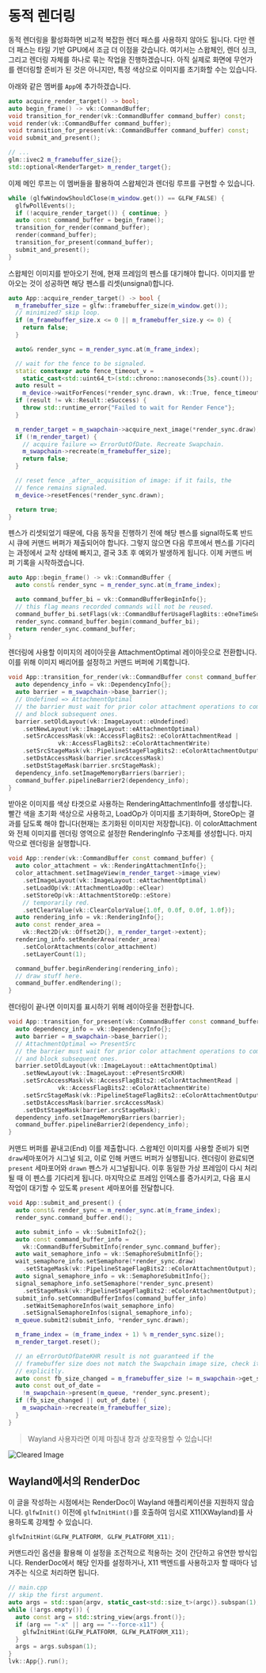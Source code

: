 # 동적 렌더링

동적 렌더링을 활성화하면 비교적 복잡한 렌더 패스를 사용하지 않아도 됩니다. 다만 렌더 패스는 타일 기반 GPU에서 조금 더 이점을 갖습니다. 여기서는 스왑체인, 렌더 싱크, 그리고 렌더링 자체를 하나로 묶는 작업을 진행하겠습니다. 아직 실제로 화면에 무언가를 렌더링할 준비가 된 것은 아니지만, 특정 색상으로 이미지를 초기화할 수는 있습니다.

아래와 같은 멤버를 `App`에 추가하겠습니다.

```cpp
auto acquire_render_target() -> bool;
auto begin_frame() -> vk::CommandBuffer;
void transition_for_render(vk::CommandBuffer command_buffer) const;
void render(vk::CommandBuffer command_buffer);
void transition_for_present(vk::CommandBuffer command_buffer) const;
void submit_and_present();

// ...
glm::ivec2 m_framebuffer_size{};
std::optional<RenderTarget> m_render_target{};
```

이제 메인 루프는 이 멤버들을 활용하여 스왑체인과 렌더링 루프를 구현할 수 있습니다.

```cpp
while (glfwWindowShouldClose(m_window.get()) == GLFW_FALSE) {
  glfwPollEvents();
  if (!acquire_render_target()) { continue; }
  auto const command_buffer = begin_frame();
  transition_for_render(command_buffer);
  render(command_buffer);
  transition_for_present(command_buffer);
  submit_and_present();
}
```

스왑체인 이미지를 받아오기 전에, 현재 프레임의 펜스를 대기해야 합니다. 이미지를 받아오는 것이 성공하면 해당 펜스를 리셋(unsignal)합니다.

```cpp
auto App::acquire_render_target() -> bool {
  m_framebuffer_size = glfw::framebuffer_size(m_window.get());
  // minimized? skip loop.
  if (m_framebuffer_size.x <= 0 || m_framebuffer_size.y <= 0) {
    return false;
  }

  auto& render_sync = m_render_sync.at(m_frame_index);

  // wait for the fence to be signaled.
  static constexpr auto fence_timeout_v =
    static_cast<std::uint64_t>(std::chrono::nanoseconds{3s}.count());
  auto result =
    m_device->waitForFences(*render_sync.drawn, vk::True, fence_timeout_v);
  if (result != vk::Result::eSuccess) {
    throw std::runtime_error{"Failed to wait for Render Fence"};
  }

  m_render_target = m_swapchain->acquire_next_image(*render_sync.draw);
  if (!m_render_target) {
    // acquire failure => ErrorOutOfDate. Recreate Swapchain.
    m_swapchain->recreate(m_framebuffer_size);
    return false;
  }

  // reset fence _after_ acquisition of image: if it fails, the
  // fence remains signaled.
  m_device->resetFences(*render_sync.drawn);

  return true;
}
```

펜스가 리셋되었기 때문에, 다음 동작을 진행하기 전에 해당 펜스를 signal하도록 반드시 큐에 커맨드 버퍼가 제출되어야 합니다. 그렇지 않으면 다음 루프에서 펜스를 기다리는 과정에서 교착 상태에 빠지고, 결국 3초 후 예외가 발생하게 됩니다. 이제 커맨드 버퍼 기록을 시작하겠습니다.

```cpp
auto App::begin_frame() -> vk::CommandBuffer {
  auto const& render_sync = m_render_sync.at(m_frame_index);

  auto command_buffer_bi = vk::CommandBufferBeginInfo{};
  // this flag means recorded commands will not be reused.
  command_buffer_bi.setFlags(vk::CommandBufferUsageFlagBits::eOneTimeSubmit);
  render_sync.command_buffer.begin(command_buffer_bi);
  return render_sync.command_buffer;
}
```

렌더링에 사용할 이미지의 레이아웃을 AttachmentOptimal 레이아웃으로 전환합니다. 이를 위해 이미지 배리어를 설정하고 커맨드 버퍼에 기록합니다.

```cpp
void App::transition_for_render(vk::CommandBuffer const command_buffer) const {
  auto dependency_info = vk::DependencyInfo{};
  auto barrier = m_swapchain->base_barrier();
  // Undefined => AttachmentOptimal
  // the barrier must wait for prior color attachment operations to complete,
  // and block subsequent ones.
  barrier.setOldLayout(vk::ImageLayout::eUndefined)
    .setNewLayout(vk::ImageLayout::eAttachmentOptimal)
    .setSrcAccessMask(vk::AccessFlagBits2::eColorAttachmentRead |
              vk::AccessFlagBits2::eColorAttachmentWrite)
    .setSrcStageMask(vk::PipelineStageFlagBits2::eColorAttachmentOutput)
    .setDstAccessMask(barrier.srcAccessMask)
    .setDstStageMask(barrier.srcStageMask);
  dependency_info.setImageMemoryBarriers(barrier);
  command_buffer.pipelineBarrier2(dependency_info);
}
```

받아온 이미지를 색상 타겟으로 사용하는 RenderingAttachmentInfo를 생성합니다. 빨간 색을 초기화 색상으로 사용하고, LoadOp가 이미지를 초기화하며, StoreOp는 결과를 담도록 해야 합니다(현재는 초기화된 이미지만 저장합니다). 이 colorAttachment와 전체 이미지를 렌더링 영역으로 설정한 RenderingInfo 구조체를 생성합니다. 마지막으로 렌더링을 실행합니다.

```cpp
void App::render(vk::CommandBuffer const command_buffer) {
  auto color_attachment = vk::RenderingAttachmentInfo{};
  color_attachment.setImageView(m_render_target->image_view)
    .setImageLayout(vk::ImageLayout::eAttachmentOptimal)
    .setLoadOp(vk::AttachmentLoadOp::eClear)
    .setStoreOp(vk::AttachmentStoreOp::eStore)
    // temporarily red.
    .setClearValue(vk::ClearColorValue{1.0f, 0.0f, 0.0f, 1.0f});
  auto rendering_info = vk::RenderingInfo{};
  auto const render_area =
    vk::Rect2D{vk::Offset2D{}, m_render_target->extent};
  rendering_info.setRenderArea(render_area)
    .setColorAttachments(color_attachment)
    .setLayerCount(1);

  command_buffer.beginRendering(rendering_info);
  // draw stuff here.
  command_buffer.endRendering();
}
```

렌더링이 끝나면 이미지를 표시하기 위해 레이아웃을 전환합니다.

```cpp
void App::transition_for_present(vk::CommandBuffer const command_buffer) const {
  auto dependency_info = vk::DependencyInfo{};
  auto barrier = m_swapchain->base_barrier();
  // AttachmentOptimal => PresentSrc
  // the barrier must wait for prior color attachment operations to complete,
  // and block subsequent ones.
  barrier.setOldLayout(vk::ImageLayout::eAttachmentOptimal)
    .setNewLayout(vk::ImageLayout::ePresentSrcKHR)
    .setSrcAccessMask(vk::AccessFlagBits2::eColorAttachmentRead |
              vk::AccessFlagBits2::eColorAttachmentWrite)
    .setSrcStageMask(vk::PipelineStageFlagBits2::eColorAttachmentOutput)
    .setDstAccessMask(barrier.srcAccessMask)
    .setDstStageMask(barrier.srcStageMask);
  dependency_info.setImageMemoryBarriers(barrier);
  command_buffer.pipelineBarrier2(dependency_info);
}
```

커맨드 버퍼를 끝내고(End) 이를 제출합니다. 스왑체인 이미지를 사용할 준비가 되면 `draw`세마포어가 시그널 되고, 이로 인해 커맨드 버퍼가 실행됩니다. 렌더링이 완료되면 `present` 세마포어와 `drawn` 펜스가 시그널됩니다. 이후 동일한 가상 프레임이 다시 처리될 때 이 펜스를 기다리게 됩니다. 마지막으로 프레임 인덱스를 증가시키고, 다음 표시 작업이 대기할 수 있도록 `present` 세마포어를 전달합니다.

```cpp
void App::submit_and_present() {
  auto const& render_sync = m_render_sync.at(m_frame_index);
  render_sync.command_buffer.end();

  auto submit_info = vk::SubmitInfo2{};
  auto const command_buffer_info =
    vk::CommandBufferSubmitInfo{render_sync.command_buffer};
  auto wait_semaphore_info = vk::SemaphoreSubmitInfo{};
  wait_semaphore_info.setSemaphore(*render_sync.draw)
    .setStageMask(vk::PipelineStageFlagBits2::eColorAttachmentOutput);
  auto signal_semaphore_info = vk::SemaphoreSubmitInfo{};
  signal_semaphore_info.setSemaphore(*render_sync.present)
    .setStageMask(vk::PipelineStageFlagBits2::eColorAttachmentOutput);
  submit_info.setCommandBufferInfos(command_buffer_info)
    .setWaitSemaphoreInfos(wait_semaphore_info)
    .setSignalSemaphoreInfos(signal_semaphore_info);
  m_queue.submit2(submit_info, *render_sync.drawn);

  m_frame_index = (m_frame_index + 1) % m_render_sync.size();
  m_render_target.reset();

  // an eErrorOutOfDateKHR result is not guaranteed if the
  // framebuffer size does not match the Swapchain image size, check it
  // explicitly.
  auto const fb_size_changed = m_framebuffer_size != m_swapchain->get_size();
  auto const out_of_date =
    !m_swapchain->present(m_queue, *render_sync.present);
  if (fb_size_changed || out_of_date) {
    m_swapchain->recreate(m_framebuffer_size);
  }
}
```

> Wayland 사용자라면 이제 마침내 창과 상호작용할 수 있습니다!

![Cleared Image](./dynamic_rendering_red_clear.png)

## Wayland에서의 RenderDoc

이 글을 작성하는 시점에서는 RenderDoc이 Wayland 애플리케이션을 지원하지 않습니다. `glfwInit()` 이전에 `glfwInitHint()`를 호출하여 임시로 X11(XWayland)를 사용하도록 강제할 수 있습니다.

```cpp
glfwInitHint(GLFW_PLATFORM, GLFW_PLATFORM_X11);
```

커맨드라인 옵션을 활용해 이 설정을 조건적으로 적용하는 것이 간단하고 유연한 방식입니다. RenderDoc에서 해당 인자를 설정하거나, X11 백엔드를 사용하고자 할 때마다 넘겨주는 식으로 처리하면 됩니다.

```cpp
// main.cpp
// skip the first argument.
auto args = std::span{argv, static_cast<std::size_t>(argc)}.subspan(1);
while (!args.empty()) {
  auto const arg = std::string_view{args.front()};
  if (arg == "-x" || arg == "--force-x11") {
    glfwInitHint(GLFW_PLATFORM, GLFW_PLATFORM_X11);
  }
  args = args.subspan(1);
}
lvk::App{}.run();
```
